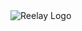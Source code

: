 <picture>
  <source media="(prefers-color-scheme: dark)" srcset="https://reelay-ai-production.s3.us-west-1.amazonaws.com/assets/images/reelay-wordmark-white.png">
  <source media="(prefers-color-scheme: light)" srcset="https://reelay-ai-production.s3.us-west-1.amazonaws.com/assets/images/reelay-wordmark-black.png">
  <img alt="Reelay Logo" src="https://user-images.githubusercontent.com/25423296/163456779-a8556205-d0a5-45e2-ac17-42d089e3c3f8.png">
</picture>


<!--

**Here are some ideas to get you started:**

🙋‍♀️ A short introduction - what is your organization all about?
🌈 Contribution guidelines - how can the community get involved?
👩‍💻 Useful resources - where can the community find your docs? Is there anything else the community should know?
🍿 Fun facts - what does your team eat for breakfast?
🧙 Remember, you can do mighty things with the power of [Markdown](https://docs.github.com/github/writing-on-github/getting-started-with-writing-and-formatting-on-github/basic-writing-and-formatting-syntax)
-->
